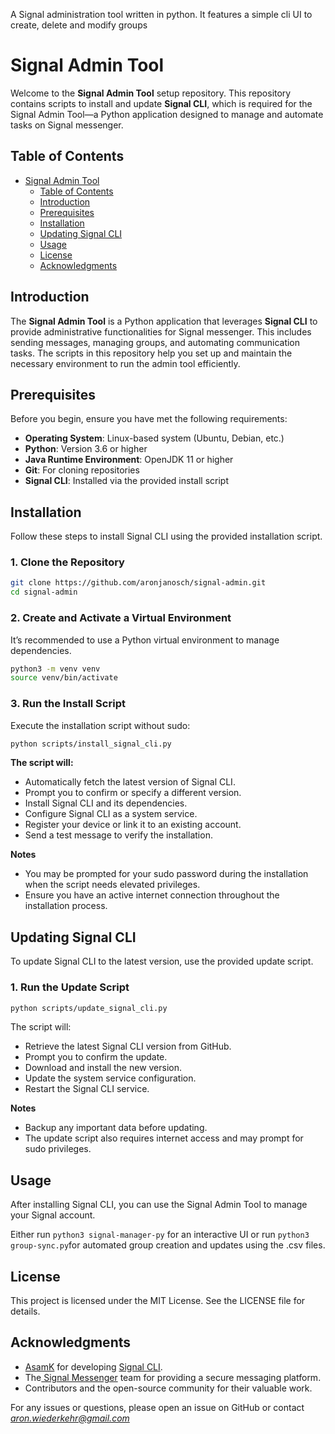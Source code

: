 
A Signal administration tool written in python. It features a simple cli UI to create, delete and modify groups

# Signal Admin Tool

Welcome to the **Signal Admin Tool** setup repository. This repository contains scripts to install and update **Signal CLI**, which is required for the Signal Admin Tool—a Python application designed to manage and automate tasks on Signal messenger.

## Table of Contents

- [Signal Admin Tool](#signal-admin-tool)
  - [Table of Contents](#table-of-contents)
  - [Introduction](#introduction)
  - [Prerequisites](#prerequisites)
  - [Installation](#installation)
  - [Updating Signal CLI](#updating-signal-cli)
  - [Usage](#usage)
  - [License](#license)
  - [Acknowledgments](#acknowledgments)

## Introduction

The **Signal Admin Tool** is a Python application that leverages **Signal CLI** to provide administrative functionalities for Signal messenger. This includes sending messages, managing groups, and automating communication tasks. The scripts in this repository help you set up and maintain the necessary environment to run the admin tool efficiently.

## Prerequisites

Before you begin, ensure you have met the following requirements:

- **Operating System**: Linux-based system (Ubuntu, Debian, etc.)
- **Python**: Version 3.6 or higher
- **Java Runtime Environment**: OpenJDK 11 or higher
- **Git**: For cloning repositories
- **Signal CLI**: Installed via the provided install script

## Installation

Follow these steps to install Signal CLI using the provided installation script.

### 1. Clone the Repository

```bash
git clone https://github.com/aronjanosch/signal-admin.git
cd signal-admin
```

### 2. Create and Activate a Virtual Environment

It’s recommended to use a Python virtual environment to manage dependencies.

```bash
python3 -m venv venv
source venv/bin/activate
```

### 3. Run the Install Script

Execute the installation script without sudo:
```bash
python scripts/install_signal_cli.py
```

**The script will:**

- Automatically fetch the latest version of Signal CLI.
- Prompt you to confirm or specify a different version.
- Install Signal CLI and its dependencies.
- Configure Signal CLI as a system service.
- Register your device or link it to an existing account.
- Send a test message to verify the installation.

**Notes**

- You may be prompted for your sudo password during the installation when the script needs elevated privileges.
- Ensure you have an active internet connection throughout the installation process.

## Updating Signal CLI

To update Signal CLI to the latest version, use the provided update script.

### 1. Run the Update Script
```bash
python scripts/update_signal_cli.py
```

The script will:

- Retrieve the latest Signal CLI version from GitHub.
- Prompt you to confirm the update.
- Download and install the new version.
- Update the system service configuration.
- Restart the Signal CLI service.

**Notes**
- Backup any important data before updating.
- The update script also requires internet access and may prompt for sudo privileges.

## Usage

After installing Signal CLI, you can use the Signal Admin Tool to manage your Signal account.

Either run ```python3 signal-manager-py``` for an interactive UI or run ```python3 group-sync.py```for automated group creation and updates using the .csv files.

## License

This project is licensed under the MIT License. See the LICENSE file for details.

## Acknowledgments

- [AsamK](https://github.com/AsamK) for developing [Signal CLI](https://github.com/AsamK/signal-cli).
- The[ Signal Messenger](https://signal.org/) team for providing a secure messaging platform.
- Contributors and the open-source community for their valuable work.

For any issues or questions, please open an issue on GitHub or contact [*aron.wiederkehr@gmail.com*](aron.wiederkehr@gmail.com)
